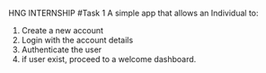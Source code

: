 HNG INTERNSHIP
#Task 1
A simple app that allows an Individual to:
1) Create a new account
2) Login with the account details
3) Authenticate the user
4) if user exist, proceed to a welcome dashboard.
